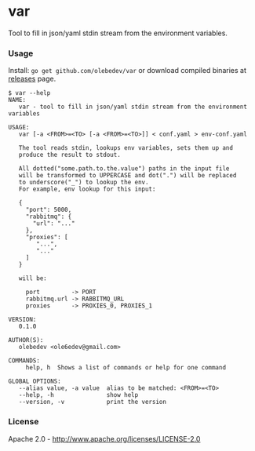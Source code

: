 # var

Tool to fill in json/yaml stdin stream from the environment variables.

### Usage

Install: `go get github.com/olebedev/var` or download compiled binaries at [releases](https://github.com/olebedev/var/releases) page.

```
$ var --help
NAME:
   var - tool to fill in json/yaml stdin stream from the environment variables

USAGE:
   var [-a <FROM>=<TO> [-a <FROM>=<TO>]] < conf.yaml > env-conf.yaml

   The tool reads stdin, lookups env variables, sets them up and
   produce the result to stdout.

   All dotted("some.path.to.the.value") paths in the input file
   will be transformed to UPPERCASE and dot(".") will be replaced
   to underscore("_") to lookup the env.
   For example, env lookup for this input:

   {
     "port": 5000,
     "rabbitmq": {
       "url": "..."
     },
     "proxies": [
        "...",
        "..."
     ]
   }

   will be:

     port         -> PORT
     rabbitmq.url -> RABBITMQ_URL
     proxies      -> PROXIES_0, PROXIES_1

VERSION:
   0.1.0

AUTHOR(S):
   olebedev <ole6edev@gmail.com>

COMMANDS:
     help, h  Shows a list of commands or help for one command

GLOBAL OPTIONS:
   --alias value, -a value  alias to be matched: <FROM>=<TO>
   --help, -h               show help
   --version, -v            print the version
```

### License

Apache 2.0 - http://www.apache.org/licenses/LICENSE-2.0
